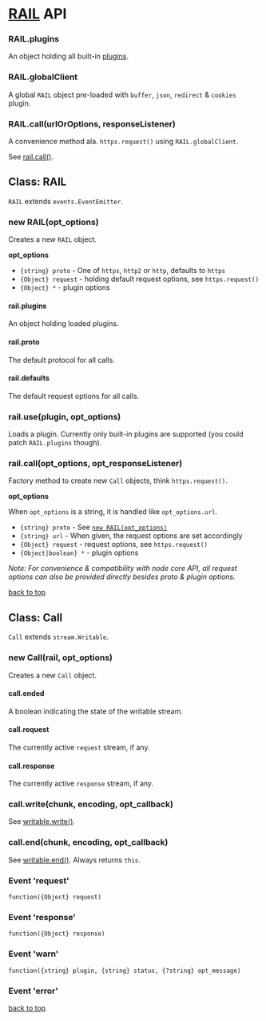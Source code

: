 # [RAIL](../README.markdown) API

### RAIL.plugins
An object holding all built-in [plugins](./doc/plugins.markdown).

### RAIL.globalClient
A global `RAIL` object pre-loaded with `buffer`, `json`, `redirect` & `cookies` plugin.

### RAIL.call(urlOrOptions, responseListener)
A convenience method ala. `https.request()` using `RAIL.globalClient`.

See [rail.call()](#railcallopt_options-opt_responselistener).

## Class: RAIL
`RAIL` extends `events.EventEmitter`.

### new RAIL(opt_options)
Creates a new `RAIL` object.

**opt_options**

  - `{string} proto` - One of `https`, `http2` or `http`, defaults to `https`
  - `{Object} request` - holding default request options, see `https.request()`
  - `{Object} *` - plugin options

#### rail.plugins
An object holding loaded plugins.

#### rail.proto
The default protocol for all calls.

#### rail.defaults
The default request options for all calls.

### rail.use(plugin, opt_options)
Loads a plugin. Currently only built-in plugins are supported (you could patch `RAIL.plugins` though).

### rail.call(opt_options, opt_responseListener)
Factory method to create new `Call` objects, think `https.request()`.

**opt_options**

When `opt_options` is a string, it is handled like `opt_options.url`.

  - `{string} proto` - See [`new RAIL(opt_options)`](#new-railopt_options)
  - `{string} url` - When given, the request options are set accordingly
  - `{Object} request` - request options, see `https.request()`
  - `{Object|boolean} *` - plugin options

_Note: For convenience & compatibility with node core API, all request options can also be provided directly besides proto & plugin options._

[back to top](#railplugins)

## Class: Call
`Call` extends `stream.Writable`.

### new Call(rail, opt_options)
Creates a new `Call` object.

#### call.ended
A boolean indicating the state of the writable stream.

#### call.request
The currently active `request` stream, if any.

#### call.response
The currently active `response` stream, if any.

### call.write(chunk, encoding, opt_callback)
See [writable.write()](https://nodejs.org/api/stream.html#stream_writable_write_chunk_encoding_callback).

### call.end(chunk, encoding, opt_callback)
See [writable.end()](https://nodejs.org/api/stream.html#stream_writable_end_chunk_encoding_callback).
Always returns `this`.

### Event 'request'

`function({Object} request)`

### Event 'response'

`function({Object} response)`

### Event 'warn'

`function({string} plugin, {string} status, {?string} opt_message)`

### Event 'error'

[back to top](#railplugins)
